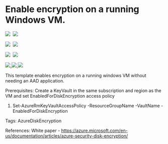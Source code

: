 # Enable encryption on a running Windows VM. 

<IMG SRC="https://azbotstorage.blob.core.windows.net/badges/201-encrypt-running-windows-vm-without-aad/PublicLastTestDate.svg" />&nbsp;
<IMG SRC="https://azbotstorage.blob.core.windows.net/badges/201-encrypt-running-windows-vm-without-aad/PublicDeployment.svg" />&nbsp;

<IMG SRC="https://azbotstorage.blob.core.windows.net/badges/201-encrypt-running-windows-vm-without-aad/FairfaxLastTestDate.svg" />&nbsp;
<IMG SRC="https://azbotstorage.blob.core.windows.net/badges/201-encrypt-running-windows-vm-without-aad/FairfaxDeployment.svg" />&nbsp;

<IMG SRC="https://azbotstorage.blob.core.windows.net/badges/201-encrypt-running-windows-vm-without-aad/BestPracticeResult.svg" />&nbsp;
<IMG SRC="https://azbotstorage.blob.core.windows.net/badges/201-encrypt-running-windows-vm-without-aad/CredScanResult.svg" />&nbsp;

<a href="https://portal.azure.com/#create/Microsoft.Template/uri/https%3A%2F%2Fraw.githubusercontent.com%2Fazure%2Fazure-quickstart-templates%2Fmaster%2F201-encrypt-running-windows-vm-without-aad%2Fazuredeploy.json" target="_blank">
    <img src="http://azuredeploy.net/deploybutton.png"/>
</a>
<a href="https://portal.azure.us/#create/Microsoft.Template/uri/https%3A%2F%2Fraw.githubusercontent.com%2Fazure%2Fazure-quickstart-templates%2Fmaster%2F201-encrypt-running-windows-vm-without-aad%2Fazuredeploy.json" target="_blank">
    <img src="http://azuredeploy.net/AzureGov.png"/>
</a>
<a href="http://armviz.io/#/?load=https%3A%2F%2Fraw.githubusercontent.com%2FAzure%2Fazure-quickstart-templates%2Fmaster%2F201-encrypt-running-windows-vm-without-aad%2Fazuredeploy.json" target="_blank">
    <img src="http://armviz.io/visualizebutton.png"/>
</a>

This template enables encryption on a running windows VM without needing an AAD application.

Prerequisites: Create a KeyVault in the same subscription and region as the VM and set EnabledForDiskEncryption access policy
1. Set-AzureRmKeyVaultAccessPolicy -ResourceGroupName <rgName> -VaultName <vaultName> -EnabledForDiskEncryption

Tags: AzureDiskEncryption

References:
White paper - https://azure.microsoft.com/en-us/documentation/articles/azure-security-disk-encryption/

